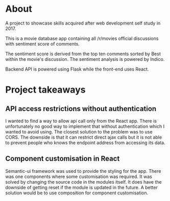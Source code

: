 # About
A project to showcase skills acquired after web development self study in 2017.  
  
This is a movie database app containing all /r/movies official discussions with sentiment score of comments.  
  
The sentiment score is derived from the top ten comments sorted by Best within the movie's discussion. The sentiment analysis is powered by Indico.  

Backend API is powered using Flask while the front-end uses React.

# Project takeaways
## API access restrictions without authentication
I wanted to find a way to allow api call only from the React app. There is unfortunately no good way to implement that without authentication which I wanted to avoid using. The closest solution to the problem was to use CORS. The downside is that it can restrict direct ajax calls but it is not able to prevent people who knows the endpoint address from accessing its data.

## Component customisation in React
Semantic-ui framework was used to provide the styling for the app. There was one components where some customisation was required. It was solved by changing the source code in the modules itself. It does have the downside of getting reset if the module is updated in the future. A better solution would be to use composition for component customisation.
